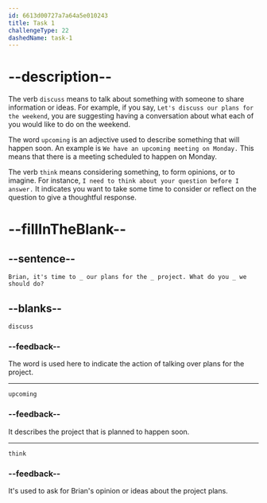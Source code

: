```yaml
---
id: 6613d00727a7a64a5e010243
title: Task 1
challengeType: 22
dashedName: task-1
---
```


<!--
AUDIO REFERENCE:
Sarah: Brian, it's time to _ our plans for the _ project. What do you _ we should do?
-->

# --description--

The verb `discuss` means to talk about something with someone to share information or ideas. For example, if you say, `Let's discuss our plans for the weekend`, you are suggesting having a conversation about what each of you would like to do on the weekend.

The word `upcoming` is an adjective used to describe something that will happen soon. An example is `We have an upcoming meeting on Monday.` This means that there is a meeting scheduled to happen on Monday.

The verb `think` means considering something, to form opinions, or to imagine. For instance, `I need to think about your question before I answer.` It indicates you want to take some time to consider or reflect on the question to give a thoughtful response.

# --fillInTheBlank--

## --sentence--

`Brian, it's time to _ our plans for the _ project. What do you _ we should do?`

## --blanks--

`discuss`

### --feedback--

The word is used here to indicate the action of talking over plans for the project.

---

`upcoming`

### --feedback--

It describes the project that is planned to happen soon.

---

`think`

### --feedback--

It's used to ask for Brian's opinion or ideas about the project plans.
